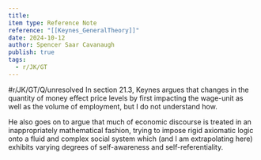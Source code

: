 ```yaml
---
title: 
item type: Reference Note
reference: "[[Keynes_GeneralTheory]]"
date: 2024-10-12
author: Spencer Saar Cavanaugh
publish: true
tags:
  - r/JK/GT
---
```

#r/JK/GT/Q/unresolved  In section 21.3, Keynes argues that changes in the quantity of money effect price levels by first impacting the wage-unit as well as the volume of employment, but I do not understand how.

He also goes on to argue that much of economic discourse is treated in an inappropriately mathematical fashion, trying to impose rigid axiomatic logic onto a fluid and complex social system which (and I am extrapolating here) exhibits varying degrees of self-awareness and self-referentiality. 